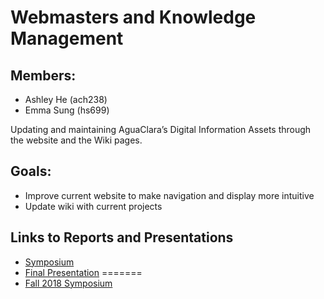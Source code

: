 # Webmasters and Knowledge Management





## Members:
* Ashley He (ach238)
* Emma Sung (hs699)

Updating and maintaining AguaClara’s Digital Information Assets through the website and the Wiki pages.

## Goals:
* Improve current website to make navigation and display more intuitive 
* Update wiki with current projects

## Links to Reports and Presentations

* [Symposium](https://docs.google.com/presentation/d/1XcfU-ojlk6Ux8TlH7IRIq2zPp3bRSiTDTEqlbrj90gE/edit?usp=sharing)
* [Final Presentation](https://docs.google.com/presentation/d/1PMgveyUerw5P5xhMkh8zHkY_k4beIIsZqXyJTVFob90/edit?usp=sharing)
=======
* [Fall 2018 Symposium](https://docs.google.com/presentation/d/1XcfU-ojlk6Ux8TlH7IRIq2zPp3bRSiTDTEqlbrj90gE/edit?usp=sharing)

